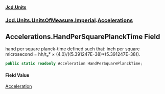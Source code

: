 #### [Jcd.Units](index.md 'index')

### [Jcd.Units.UnitsOfMeasure.Imperial](Jcd.Units.UnitsOfMeasure.Imperial.md 'Jcd.Units.UnitsOfMeasure.Imperial').[Accelerations](Accelerations.md 'Jcd.Units.UnitsOfMeasure.Imperial.Accelerations')

## Accelerations.HandPerSquarePlanckTime Field

hand per square planck-time defined such that: inch per square microsecond = hh/tₚ² ×
(4.0)/((5.391247E-38)*(5.391247E-38)).

```csharp
public static readonly Acceleration HandPerSquarePlanckTime;
```

#### Field Value

[Acceleration](Acceleration.md 'Jcd.Units.UnitTypes.Acceleration')